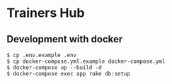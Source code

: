 # Trainers Hub

## Development with docker

    $ cp .env.example .env
    $ cp docker-compose.yml.example docker-compose.yml
    $ docker-compose up --build -d
    $ docker-compose exec app rake db:setup
